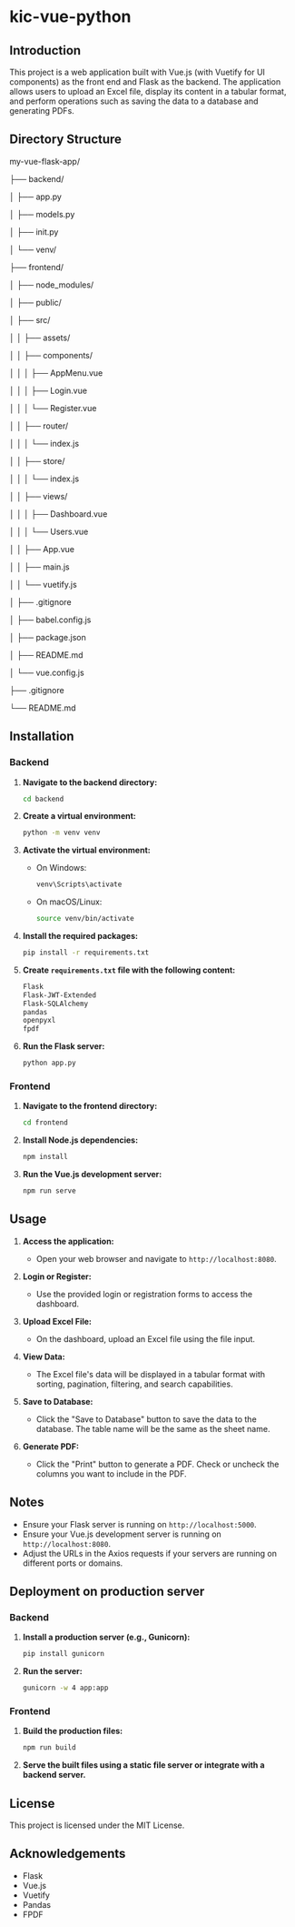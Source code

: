 # kic-vue-python

## Introduction
This project is a web application built with Vue.js (with Vuetify for UI components) as the front end and Flask as the backend. 
The application allows users to upload an Excel file, display its content in a tabular format, and perform operations such as saving the data to a database and generating PDFs.

## Directory Structure

my-vue-flask-app/ 

├── backend/ 

│ ├── app.py 

│ ├── models.py 

│ ├── init.py

│ └── venv/

├── frontend/

│ ├── node_modules/

│ ├── public/

│ ├── src/

│ │ ├── assets/

│ │ ├── components/

│ │ │ ├── AppMenu.vue

│ │ │ ├── Login.vue

│ │ │ └── Register.vue

│ │ ├── router/

│ │ │ └── index.js

│ │ ├── store/

│ │ │ └── index.js

│ │ ├── views/

│ │ │ ├── Dashboard.vue

│ │ │ └── Users.vue

│ │ ├── App.vue

│ │ ├── main.js

│ │ └── vuetify.js

│ ├── .gitignore

│ ├── babel.config.js

│ ├── package.json

│ ├── README.md

│ └── vue.config.js

├── .gitignore

└── README.md


## Installation

### Backend

1. **Navigate to the backend directory:**
    ```sh
    cd backend
    ```

2. **Create a virtual environment:**
    ```sh
    python -m venv venv
    ```

3. **Activate the virtual environment:**
    - On Windows:
        ```sh
        venv\Scripts\activate
        ```
    - On macOS/Linux:
        ```sh
        source venv/bin/activate
        ```

4. **Install the required packages:**
    ```sh
    pip install -r requirements.txt
    ```

5. **Create `requirements.txt` file with the following content:**
    ```txt
    Flask
    Flask-JWT-Extended
    Flask-SQLAlchemy
    pandas
    openpyxl
    fpdf
    ```

6. **Run the Flask server:**
    ```sh
    python app.py
    ```

### Frontend

1. **Navigate to the frontend directory:**
    ```sh
    cd frontend
    ```

2. **Install Node.js dependencies:**
    ```sh
    npm install
    ```

3. **Run the Vue.js development server:**
    ```sh
    npm run serve
    ```

## Usage

1. **Access the application:**
    - Open your web browser and navigate to `http://localhost:8080`.

2. **Login or Register:**
    - Use the provided login or registration forms to access the dashboard.

3. **Upload Excel File:**
    - On the dashboard, upload an Excel file using the file input.

4. **View Data:**
    - The Excel file's data will be displayed in a tabular format with sorting, pagination, filtering, and search capabilities.

5. **Save to Database:**
    - Click the "Save to Database" button to save the data to the database. The table name will be the same as the sheet name.

6. **Generate PDF:**
    - Click the "Print" button to generate a PDF. Check or uncheck the columns you want to include in the PDF.

## Notes

- Ensure your Flask server is running on `http://localhost:5000`.
- Ensure your Vue.js development server is running on `http://localhost:8080`.
- Adjust the URLs in the Axios requests if your servers are running on different ports or domains.

## Deployment on production server

### Backend

1. **Install a production server (e.g., Gunicorn):**
    ```sh
    pip install gunicorn
    ```

2. **Run the server:**
    ```sh
    gunicorn -w 4 app:app
    ```

### Frontend

1. **Build the production files:**
    ```sh
    npm run build
    ```

2. **Serve the built files using a static file server or integrate with a backend server.**

## License
This project is licensed under the MIT License.

## Acknowledgements
- Flask
- Vue.js
- Vuetify
- Pandas
- FPDF


